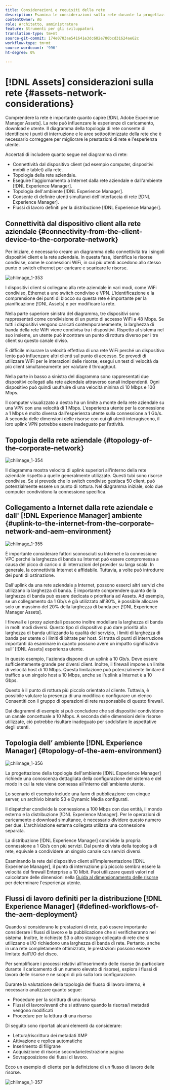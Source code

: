 ```yaml
---
title: Considerazioni e requisiti della rete
description: Esamina le considerazioni sulla rete durante la progettazione di una distribuzione [!DNL Adobe Experience Manager Assets] e
contentOwner: AG
role: Architetto, amministratore
feature: Strumenti per gli sviluppatori
translation-type: tm+mt
source-git-commit: 174e0703ae541641e3dc602e700bcd31624ae62c
workflow-type: tm+mt
source-wordcount: '996'
ht-degree: 0%

---
```



# [!DNL Assets] considerazioni sulla rete  {#assets-network-considerations}

Comprendere la rete è importante quanto capire [!DNL Adobe Experience Manager Assets]. La rete può influenzare le esperienze di caricamento, download e utente. Il diagramma della topologia di rete consente di identificare i punti di interruzione e le aree sottoottimizzate della rete che è necessario correggere per migliorare le prestazioni di rete e l&#39;esperienza utente.

Accertati di includere quanto segue nel diagramma di rete:

* Connettività dal dispositivo client (ad esempio computer, dispositivi mobili e tablet) alla rete.
* Topologia della rete aziendale.
* Eseguire l&#39;aggiornamento a Internet dalla rete aziendale e dall&#39;ambiente [!DNL Experience Manager].
* Topologia dell&#39;ambiente [!DNL Experience Manager].
* Consente di definire utenti simultanei dell&#39;interfaccia di rete [!DNL Experience Manager].
* Flussi di lavoro definiti per la distribuzione [!DNL Experience Manager].

## Connettività dal dispositivo client alla rete aziendale {#connectivity-from-the-client-device-to-the-corporate-network}

Per iniziare, è necessario creare un diagramma della connettività tra i singoli dispositivi client e la rete aziendale. In questa fase, identifica le risorse condivise, come le connessioni WiFi, in cui più utenti accedono allo stesso punto o switch ethernet per caricare e scaricare le risorse.

![chlimage_1-353](assets/chlimage_1-353.png)

I dispositivi client si collegano alla rete aziendale in vari modi, come WiFi condiviso, Ethernet a uno switch condiviso e VPN. L&#39;identificazione e la comprensione dei punti di blocco su questa rete è importante per la pianificazione [!DNL Assets] e per modificare la rete.

Nella parte superiore sinistra del diagramma, tre dispositivi sono rappresentati come condivisione di un punto di accesso WiFi a 48 Mbps. Se tutti i dispositivi vengono caricati contemporaneamente, la larghezza di banda della rete WiFi viene condivisa tra i dispositivi. Rispetto al sistema nel suo insieme, un utente può incontrare un punto di rottura diverso per i tre client su questo canale diviso.

È difficile misurare la velocità effettiva di una rete WiFi perché un dispositivo lento può influenzare altri clienti sul punto di accesso. Se prevedi di utilizzare WiFi per le interazioni delle risorse, esegui un test di velocità da più client simultaneamente per valutare il throughput.

Nella parte in basso a sinistra del diagramma sono rappresentati due dispositivi collegati alla rete aziendale attraverso canali indipendenti. Ogni dispositivo può quindi usufruire di una velocità minima di 10 Mbps e 100 Mbps.

Il computer visualizzato a destra ha un limite a monte della rete aziendale su una VPN con una velocità di 1 Mbps. L&#39;esperienza utente per la connessione a 1 Mbps è molto diversa dall&#39;esperienza utente sulla connessione a 1 Gb/s. A seconda delle dimensioni delle risorse con cui gli utenti interagiscono, il loro uplink VPN potrebbe essere inadeguato per l’attività.

## Topologia della rete aziendale {#topology-of-the-corporate-network}

![chlimage_1-354](assets/chlimage_1-354.png)

Il diagramma mostra velocità di uplink superiori all&#39;interno della rete aziendale rispetto a quelle generalmente utilizzate. Questi tubi sono risorse condivise. Se si prevede che lo switch condiviso gestisca 50 client, può potenzialmente essere un punto di rottura. Nel diagramma iniziale, solo due computer condividono la connessione specifica.

## Collegamento a Internet dalla rete aziendale e dall&#39; [!DNL Experience Manager] ambiente {#uplink-to-the-internet-from-the-corporate-network-and-aem-environment}

![chlimage_1-355](assets/chlimage_1-355.png)

È importante considerare fattori sconosciuti su Internet e la connessione VPC perché la larghezza di banda su Internet può essere compromessa a causa del picco di carico o di interruzioni del provider su larga scala. In generale, la connettività Internet è affidabile. Tuttavia, a volte può introdurre dei punti di ostinazione.

Dall&#39;uplink da una rete aziendale a Internet, possono esserci altri servizi che utilizzano la larghezza di banda. È importante comprendere quanto della larghezza di banda può essere dedicata o prioritaria ad Assets. Ad esempio, se un collegamento da 1 Gb/s è già utilizzato all&#39;80%, è possibile allocare solo un massimo del 20% della larghezza di banda per [!DNL Experience Manager Assets].

I firewall e i proxy aziendali possono inoltre modellare la larghezza di banda in molti modi diversi. Questo tipo di dispositivo può dare priorità alla larghezza di banda utilizzando la qualità del servizio, i limiti di larghezza di banda per utente o i limiti di bitrate per host. Si tratta di punti di interruzione importanti da esaminare in quanto possono avere un impatto significativo sull’ [!DNL Assets] esperienza utente.

In questo esempio, l&#39;azienda dispone di un uplink a 10 Gb/s. Deve essere sufficientemente grande per diversi client. Inoltre, il firewall impone un limite di velocità host di 10 Mbps. Questa limitazione può potenzialmente limitare il traffico a un singolo host a 10 Mbps, anche se l&#39;uplink a Internet è a 10 Gbps.

Questo è il punto di rottura più piccolo orientato al cliente. Tuttavia, è possibile valutare la presenza di una modifica o configurare un elenco Consentiti con il gruppo di operazioni di rete responsabile di questo firewall.

Dai diagrammi di esempio si può concludere che sei dispositivi condividono un canale concettuale a 10 Mbps. A seconda delle dimensioni delle risorse utilizzate, ciò potrebbe risultare inadeguato per soddisfare le aspettative degli utenti.

## Topologia dell’ ambiente [!DNL Experience Manager] {#topology-of-the-aem-environment}

![chlimage_1-356](assets/chlimage_1-356.png)

La progettazione della topologia dell&#39;ambiente [!DNL Experience Manager] richiede una conoscenza dettagliata della configurazione del sistema e del modo in cui la rete viene connessa all&#39;interno dell&#39;ambiente utente.

Lo scenario di esempio include una farm di pubblicazione con cinque server, un archivio binario S3 e Dynamic Media configurati.

Il dispatcher condivide la connessione a 100 Mbps con due entità, il mondo esterno e la distribuzione [!DNL Experience Manager]. Per le operazioni di caricamento e download simultanee, è necessario dividere questo numero per due. L&#39;archiviazione esterna collegata utilizza una connessione separata.

La distribuzione [!DNL Experience Manager] condivide la propria connessione a 1 Gb/s con più servizi. Dal punto di vista della topologia di rete, equivale a condividere un singolo canale con servizi diversi.

Esaminando la rete dal dispositivo client all&#39;implementazione [!DNL Experience Manager], il punto di interruzione più piccolo sembra essere la velocità del firewall Enterprise a 10 Mbit. Puoi utilizzare questi valori nel calcolatore delle dimensioni nella [Guida al dimensionamento delle risorse](assets-sizing-guide.md) per determinare l&#39;esperienza utente.

## Flussi di lavoro definiti per la distribuzione [!DNL Experience Manager] {#defined-workflows-of-the-aem-deployment}

Quando si considerano le prestazioni di rete, può essere importante considerare i flussi di lavoro e la pubblicazione che si verificheranno nel sistema. Inoltre, le richieste S3 o altro storage collegato di rete che si utilizzano e I/O richiedono una larghezza di banda di rete. Pertanto, anche in una rete completamente ottimizzata, le prestazioni possono essere limitate dall&#39;I/O del disco.

Per semplificare i processi relativi all’inserimento delle risorse (in particolare durante il caricamento di un numero elevato di risorse), esplora i flussi di lavoro delle risorse e ne scopri di più sulla loro configurazione.

Durante la valutazione della topologia del flusso di lavoro interno, è necessario analizzare quanto segue:

* Procedure per la scrittura di una risorsa
* Flussi di lavoro/eventi che si attivano quando la risorsa/i metadati vengono modificati
* Procedure per la lettura di una risorsa

Di seguito sono riportati alcuni elementi da considerare:

* Lettura/riscrittura dei metadati XMP
* Attivazione e replica automatiche
* Inserimento di filigrane
* Acquisizione di risorse secondarie/estrazione pagina
* Sovrapposizione dei flussi di lavoro.

Ecco un esempio di cliente per la definizione di un flusso di lavoro delle risorse.

![chlimage_1-357](assets/chlimage_1-357.png)
